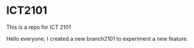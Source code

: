 # ICT2101
This is a repo for ICT 2101

Hello everyone,
I created a new branch2101 to experiment a new feature.

